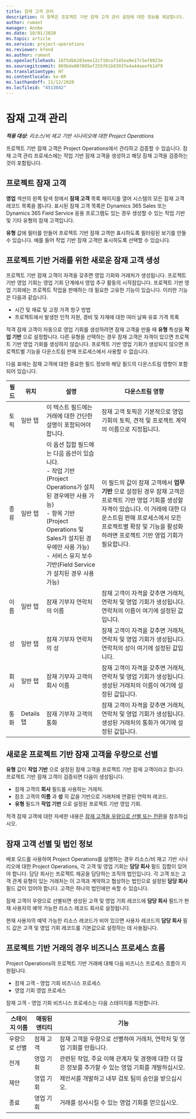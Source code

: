 ```yaml
---
title: 잠재 고객 관리
description: 이 항목은 프로젝트 기반 잠재 고객 관리 설정에 대한 정보를 제공합니다.
author: rumant
manager: Annbe
ms.date: 10/01/2020
ms.topic: article
ms.service: project-operations
ms.reviewer: kfend
ms.author: rumant
ms.openlocfilehash: 16f5dbb283eee12cf10ca7145ea9e17c5ef8923e
ms.sourcegitcommit: 869bde007805ef255f61b03937e4a44aeef61df9
ms.translationtype: HT
ms.contentlocale: ko-KR
ms.lasthandoff: 11/12/2020
ms.locfileid: "4513842"
---
```

# <a name="manage-leads"></a>잠재 고객 관리

_**적용 대상:** 리소스/비 재고 기반 시나리오에 대한 Project Operations_

프로젝트 기반 잠재 고객은 Project Operations에서 관리하고 검증할 수 있습니다. 잠재 고객 관리 프로세스에는 작업 기반 잠재 고객을 생성하고 해당 잠재 고객을 검증하는 것이 포함됩니다. 

## <a name="project-sales-leads"></a>프로젝트 잠재 고객

**영업** 섹션의 왼쪽 탐색 창에서 **잠재 고객** 목록 페이지를 열어 시스템의 모든 잠재 고객 레코드 목록을 봅니다. 표시된 잠재 고객 목록은 Dynamics 365 Sales 또는 Dynamics 365 Field Service 응용 프로그램도 있는 경우 생성할 수 있는 작업 기반 및 기타 유형의 잠재 고객입니다.

**유형** 값에 필터를 만들어 프로젝트 기반 잠재 고객만 표시하도록 필터링된 보기를 만들 수 있습니다. 예를 들어 작업 기반 잠재 고객만 표시하도록 선택할 수 있습니다.

## <a name="create-a-new-lead-for-a-project-based-deal"></a>프로젝트 기반 거래를 위한 새로운 잠재 고객 생성

프로젝트 기반 잠재 고객이 자격을 갖추면 영업 기회와 거래처가 생성됩니다. 프로젝트 기반 영업 기회는 영업 기회 단계에서 영업 추구 활동의 시작점입니다. 프로젝트 기반 영업 기회에는 프로젝트 작업을 판매하는 데 필요한 고유한 기능이 있습니다. 이러한 기능은 다음과 같습니다.

- 시간 및 재료 및 고정 가격 청구 방법
- 프로젝트에서 발생한 인적 자원, 경비 및 자재에 대한 여러 날짜 유효 가격 목록

적격 잠재 고객이 자동으로 영업 기회를 생성하려면 잠재 고객을 만들 때 **유형** 특성을 **작업 기반** 으로 설정합니다. 다른 유형을 선택하는 경우 잠재 고객은 자격이 있으면 프로젝트 기반 영업 기회를 생성하지 않습니다. 프로젝트 기반 영업 기회가 생성되지 않으면 프로젝트별 기능을 다운스트림 판매 프로세스에서 사용할 수 없습니다.

다음 표에는 잠재 고객에 대한 중요한 필드 정보와 해당 필드의 다운스트림 영향이 포함되어 있습니다.
 
| **필드** | **위치** | **설명** | **다운스트림 영향** |
| --- | --- | --- | --- |
| 토픽 | 일반 탭 | 이 텍스트 필드에는 거래에 대한 간단한 설명이 포함되어야 합니다. | 잠재 고객 토픽은 기본적으로 영업 기회의 토픽, 견적 및 프로젝트 계약의 이름으로 지정됩니다. |
| 종류 | 일반 탭 | 이 옵션 집합 필드에는 다음 옵션이 있습니다.</br>- 작업 기반(Project Operations가 설치된 경우에만 사용 가능)</br>- 항목 기반(Project Operations 및 Sales가 설치된 경우에만 사용 가능)</br>- 서비스 유지 보수 기반(Field Service가 설치된 경우 사용 가능) | 이 필드의 값이 잠재 고객에서 **업무 기반** 으로 설정된 경우 잠재 고객은 프로젝트 기반 영업 기회를 생성할 자격이 있습니다. 이 거래에 대한 다운스트림 판매 프로세스에서 모든 프로젝트별 확장 및 기능을 활성화하려면 프로젝트 기반 영업 기회가 필요합니다. |
| 이름 | 일반 탭 | 잠재 기부자 연락처의 이름 | 잠재 고객이 자격을 갖추면 거래처, 연락처 및 영업 기회가 생성됩니다. 연락처의 이름이 여기에 설정된 값입니다. |
| 성 | 일반 탭 | 잠재 기부자 연락처의 성 | 잠재 고객이 자격을 갖추면 거래처, 연락처 및 영업 기회가 생성됩니다. 연락처의 성이 여기에 설정된 값입니다. |
| 회사 | 일반 탭 | 잠재 기부자 고객의 회사 이름 | 잠재 고객이 자격을 갖추면 거래처, 연락처 및 영업 기회가 생성됩니다. 생성된 거래처의 이름이 여기에 설정된 값입니다. |
| 통화 | Details 탭 | 잠재 기부자 고객의 통화 | 잠재 고객이 자격을 갖추면 거래처, 연락처 및 영업 기회가 생성됩니다. 생성된 거래처의 통화가 여기에 설정된 값입니다. |

## <a name="qualify-a-new-project-based-lead"></a>새로운 프로젝트 기반 잠재 고객을 우량으로 선별

**유형** 값이 **작업 기반** 으로 설정된 잠재 고객을 프로젝트 기반 잠재 고객이라고 합니다. 프로젝트 기반 잠재 고객이 검증되면 다음이 생성됩니다.

- 잠재 고객의 **회사** 필드를 사용하는 거래처.
- 잠조 고객의 **이름** 과 **성** 의 값을 기반으로 거래처에 연결된 연락처 레코드.
- **유형** 필드가 **작업 기반** 으로 설정된 프로젝트 기반 영업 기회.

적격 잠재 고객에 대한 자세한 내용은 [잠재 고객을 우량으로 선별 또는 전환](https://docs.microsoft.com/dynamics365/sales-enterprise/qualify-lead-convert-opportunity-sales)을 참조하십시오.

## <a name="lead-qualification-and-legal-entity-information"></a>잠재 고객 선별 및 법인 정보 

배포 모드를 사용하여 Project Operations를 실행하는 경우 리소스/비 재고 기반 시나리오에 대한 Project Operations, 각 고객 및 영업 기회는 **담당 회사** 필드 집합이 있어야 합니다. 담당 회사는 프로젝트 제공을 담당하는 조직의 법인입니다. 각 고객 또는 고객 관계 유형이 있는 거래처는 이 고객과 계약하고 협상하는 법인으로 설정된 **담당 회사** 필드 값이 있어야 합니다. 고객은 하나의 법인에만 속할 수 있습니다.

잠재 고객이 우량으로 선별되면 생성된 고객 및 영업 기회 레코드에 **담당 회사** 필드가 현재 사용자의 예약 가능한 리소스 레코드 회사로 설정됩니다.

현재 사용자의 예약 가능한 리소스 레코드가 비어 있으면 사용자 레코드의 **담당 회사** 필드 값은 고객 및 영업 기회 레코드를 기본값으로 설정하는 데 사용됩니다.

## <a name="business-process-flow-for-project-based-deals"></a>프로젝트 기반 거래의 경우 비즈니스 프로세스 흐름

Project Operations의 프로젝트 기반 거래에 대해 다음 비즈니스 프로세스 흐름이 지원됩니다.

- 잠재 고객 - 영업 기회 비즈니스 프로세스
- 영업 기회 영업 프로세스

잠재 고객 - 영업 기회 비즈니스 프로세스는 다음 스테이지를 지원합니다.

| 스테이지 이름 | 매핑된 엔티티 | 기능 |
| --- | --- | --- |
| 우량으로 선별 | 잠재 고객 | 잠재 고객을 우량으로 선별하여 거래처, 연락처 및 영업 기회를 만듭니다. |
| 전개 | 영업 기회 | 관련된 작업, 주요 이해 관계자 및 경쟁에 대한 더 많은 정보를 추가할 수 있는 영업 기회를 개발하십시오. |
| 제안 | 영업 기회 | 제안서를 개발하고 내부 검토 팀의 승인을 받으십시오. |
| 종료 | 영업 기회 | 거래를 성사시킬 수 있는 영업 기회를 얻으십시오. |
